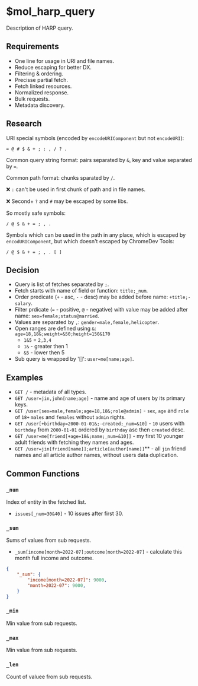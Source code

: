 # $mol_harp_query

Description of HARP query.

## Requirements

- One line for usage in URI and file names.
- Reduce escaping for better DX.
- Filtering & ordering.
- Precisse partial fetch.
- Fetch linked resources.
- Normalized response.
- Bulk requests.
- Metadata discovery.

## Research

URI special symbols (encoded by `encodeURIComponent` but not `encodeURI`):

	= @ # $ & + ; : , / ? .

Common query string format: pairs separated by `&`, key and value separated by `=`.

Common path format: chunks sparated by `/`.

❌ `:` can't be used in first chunk of path and in file names.

❌ Second+ `?` and `#` may be escaped by some libs.

So mostly safe symbols:

	/ @ $ & + = ; , .

Symbols which can be used in the path in any place, which is escaped by `encodURIComponent`, but which doesn't escaped by ChromeDev Tools:

	/ @ $ & + = ; , . [ ]

## Decision

- Query is list of fetches separated by `;`.
- Fetch starts with name of field or function: `title;_num`.
- Order predicate (`+` - asc, `-` - desc) may be added before name: `+title;-salary`.
- Filter prdicate (`=` - positive, `@` - negative) with value may be added after name: `sex=female;status@married`.
- Values are separated by `,`: `gender=male,female,helicopter`.
- Open ranges are defined using `&`: `age=18,18&;weight=&50;height=150&170`
  - `1&5` = `2,3,4`
  - `1&` - greater then 1
  - `&5` - lower then 5
- Sub query is wrapped by '[]': `user=me[name;age]`.

## Examples

- `GET /` - metadata of all types.
- `GET /user=jin,john[name;age]` - name and age of users by its primary keys.
- `GET /user[sex=male,female;age=18,18&;role@admin]` - `sex`, `age` and `role` of `18+` `males` and `females` without `admin` rights.
- `GET /user[+birthday=2000-01-01&;-created;_num=&10]` - `10` users with `birthday` from `2000-01-01` ordered by `birthday` asc then `created` desc.
- `GET /user=me[friend[+age=18&;name;_num=&10]]` - my first 10 younger adult friends with fetching they names and ages.
- `GET /user=jin[friend[name]];article[author[name]]`** - all `jin` friend names and all article author names, without users data duplication.

## Common Functions

### `_num`

Index of entity in the fetched list.

- `issues[_num=30&40]` - 10 issues after first 30.

### `_sum`

Sums of values from sub requests.

- `_sum[income[month=2022-07];outcome[month=2022-07]` - calculate this month full income and outcome.

```json
{
	"_sum": {
		"income[month=2022-07]": 9000,
		"month=2022-07": 9000,
	}
}
```

### `_min`

Min value from sub requests.

### `_max`

Min value from sub requests.

### `_len`

Count of valuee from sub requests.
